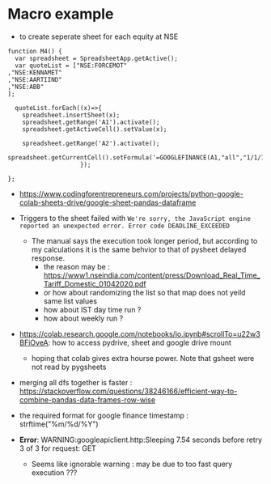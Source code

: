 # Macro example

* to create seperate sheet for each equity at NSE
```
function M4() {
  var spreadsheet = SpreadsheetApp.getActive();
  var quoteList = ["NSE:FORCEMOT"
,"NSE:KENNAMET"
,"NSE:AARTIIND"
,"NSE:ABB"
];
  
  quoteList.forEach((x)=>{
    spreadsheet.insertSheet(x);
    spreadsheet.getRange('A1').activate();
    spreadsheet.getActiveCell().setValue(x);
                    
    spreadsheet.getRange('A2').activate();
    spreadsheet.getCurrentCell().setFormula('=GOOGLEFINANCE(A1,"all","1/1/1994","6/3/2020","DAILY")');
                    });
  
};
```

* https://www.codingforentrepreneurs.com/projects/python-google-colab-sheets-drive/google-sheet-pandas-dataframe
* Triggers to the sheet failed with ```We're sorry, the JavaScript engine reported an unexpected error. Error code DEADLINE_EXCEEDED```
  * The manual says the execution took longer period, but according to my calculations it is the same behvior to that of pysheet delayed response.
    * the reason may be : https://www1.nseindia.com/content/press/Download_Real_Time_Tariff_Domestic_01042020.pdf
    * or how about randomizing the list so that map does not yeild same list values
    * how about IST day time run ?
    * how about weekly run ?

* https://colab.research.google.com/notebooks/io.ipynb#scrollTo=u22w3BFiOveA: how to access pydrive, sheet and google drive mount
  * hoping that colab gives extra hourse power. Note that gsheet were not read by pygsheets
  
* merging all dfs together is faster : https://stackoverflow.com/questions/38246166/efficient-way-to-combine-pandas-data-frames-row-wise
* the required format for google finance timestamp : strftime("%m/%d/%Y")
* **Error**: WARNING:googleapiclient.http:Sleeping 7.54 seconds before retry 3 of 3 for request: GET
  * Seems like ignorable warning : may be due to too fast query execution ???

